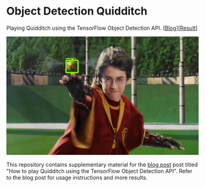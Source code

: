# Object Detection Quidditch
Playing Quidditch using the TensorFlow Object Detection API. [[Blog](https://medium.freecodecamp.org/how-to-play-quidditch-using-the-tensorflow-object-detection-api-b0742b99065d)][[Result](https://www.youtube.com/watch?v=j0cjLNnLNYA)]

<p align="center">
  <img src="sample.jpeg" alt="Harry Potter and the Golden Snitch" height="312px" width="558px"></img>
</p>

This repository contains supplementary material for the [blog post](https://medium.freecodecamp.org/how-to-play-quidditch-using-the-tensorflow-object-detection-api-b0742b99065d) post titled "How to play Quidditch using the TensorFlow Object Detection API". Refer to the blog post for usage instructions and more results.
